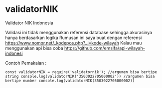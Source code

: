 # validatorNIK
Validator NIK Indonesia

Validasi ini tidak menggunakan referensi database sehingga akurasinya hanya berdasarkan logika
Rumusan ini saya buat dengan referensi https://www.nomor.net/_kodepos.php?_i=kode-wilayah
Kalau mau menggunakan api bisa coba https://github.com/emsifa/api-wilayah-indonesi

Contoh Pemakaian :

`const validatorNIK = require('validatornik');
//argumen bisa bertipe string
console.log(validatorNIK('3503022705000002'))
//argumen bisa bertipe number
console.log(validatorNIK(3503022705000002))`